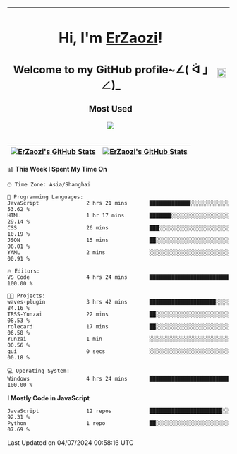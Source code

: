 |<h1>Hi, I'm <a href="https://github.com/erzaozi">ErZaozi</a>! </h1><h2>Welcome to my GitHub profile~∠( ᐛ 」∠)_</h2><p><h3>Most Used</h3><img src="https://skillicons.dev/icons?i=github,vscode,visualstudio,ubuntu,postman,pycharm,webstorm,git,docker"></p>|<img decoding="async" align=center src="https://cdn.jsdelivr.net/gh/erzaozi/erzaozi/image.gif" width="100%">|
| ----- | ----- |

| <a href="https://github.com/erzaozi"><img align="center" src="https://github-readme-stats.vercel.app/api/top-langs/?username=erzaozi&title_color=44cef6&text_color=4b5cc4&icon_color=2bbc8a&bg_color=white&langs_count=4&hide_border=true" alt="ErZaozi's GitHub Stats" /></a> | <a href="https://github.com/erzaozi"><img align="center" src="https://github-readme-stats.vercel.app/api?username=erzaozi&show_icons=true&line_height=27&count_private=true&title_color=44cef6&text_color=4b5cc4&icon_color=2bbc8a&bg_color=white&hide_border=true" alt="ErZaozi's GitHub Stats" /></a> |
| ----- | ----- |
<!--START_SECTION:waka-->
📊 **This Week I Spent My Time On** 

```text
🕑︎ Time Zone: Asia/Shanghai

💬 Programming Languages: 
JavaScript               2 hrs 21 mins       █████████████░░░░░░░░░░░░   53.62 % 
HTML                     1 hr 17 mins        ███████░░░░░░░░░░░░░░░░░░   29.14 % 
CSS                      26 mins             ███░░░░░░░░░░░░░░░░░░░░░░   10.19 % 
JSON                     15 mins             ██░░░░░░░░░░░░░░░░░░░░░░░   06.01 % 
YAML                     2 mins              ░░░░░░░░░░░░░░░░░░░░░░░░░   00.91 % 

🔥 Editors: 
VS Code                  4 hrs 24 mins       █████████████████████████   100.00 % 

🐱‍💻 Projects: 
waves-plugin             3 hrs 42 mins       █████████████████████░░░░   84.16 % 
TRSS-Yunzai              22 mins             ██░░░░░░░░░░░░░░░░░░░░░░░   08.53 % 
rolecard                 17 mins             ██░░░░░░░░░░░░░░░░░░░░░░░   06.58 % 
Yunzai                   1 min               ░░░░░░░░░░░░░░░░░░░░░░░░░   00.56 % 
gui                      0 secs              ░░░░░░░░░░░░░░░░░░░░░░░░░   00.18 % 

💻 Operating System: 
Windows                  4 hrs 24 mins       █████████████████████████   100.00 % 
```

**I Mostly Code in JavaScript** 

```text
JavaScript               12 repos            ███████████████████████░░   92.31 % 
Python                   1 repo              ██░░░░░░░░░░░░░░░░░░░░░░░   07.69 % 
```




 Last Updated on 04/07/2024 00:58:16 UTC
<!--END_SECTION:waka-->
